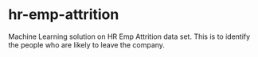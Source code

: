 # hr-emp-attrition
Machine Learning solution on HR Emp Attrition data set. This is to identify the people who are likely to leave the company.
